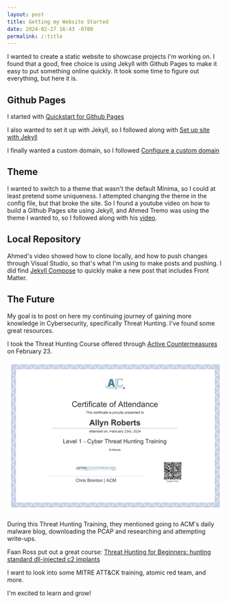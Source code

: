 ```yaml
---
layout: post
title: Getting my Website Started
date: 2024-02-27 16:43 -0700
permalink: /:title
---
```


I wanted to create a static website to showcase projects I'm working on. I found that a good, free choice is using Jekyll with Github Pages to make it easy to put something online quickly. It took some time to figure out everything, but here it is. 

## Github Pages
I started with [Quickstart for Github Pages](https://docs.github.com/en/pages/getting-started-with-github-pages/about-github-pages)

I also wanted to set it up with Jekyll, so I followed along with [Set up site with Jekyll](https://docs.github.com/en/pages/setting-up-a-github-pages-site-with-jekyll/adding-content-to-your-github-pages-site-using-jekyll)


I finally wanted a custom domain, so I followed [Configure a custom domain](https://docs.github.com/en/pages/configuring-a-custom-domain-for-your-github-pages-site/about-custom-domains-and-github-pages)

## Theme
I wanted to switch to a theme that wasn't the default Minima, so I could at least pretend some uniqueness. I attempted changing the theme in the config file, but that broke the site. So I found a youtube video on how to build a Github Pages site using Jekyll, and Ahmed Tremo was using the theme I wanted to, so I followed along with his [video](https://www.youtube.com/watch?v=m1RYsmOMPLs&t=837s).

## Local Repository 
Ahmed's video showed how to clone locally, and how to push changes through Visual Studio, so that's what I'm using to make posts and pushing. I did find [Jekyll Compose](https://github.com/jekyll/jekyll-compose) to quickly make a new post that includes Front Matter. 

## The Future
My goal is to post on here my continuing journey of gaining more knowledge in Cybersecurity, specifically Threat Hunting. I've found some great resources. 

I took the Threat Hunting Course offered through [Active Countermeasures](https://www.activecountermeasures.com/hunt-training/) on February 23.

![Cyber Threat Hunting Training](/assets/images/ThreatHuntingCertificate.png)

During this Threat Hunting Training, they mentioned going to ACM's daily malware blog, downloading the PCAP and researching and attempting write-ups.

Faan Ross put out a great course: [Threat Hunting for Beginners: hunting standard dll-injected c2 implants](https://www.faanross.com/posts/course01/)

I want to look into some MITRE ATT&CK training, atomic red team, and more.

I'm excited to learn and grow!


